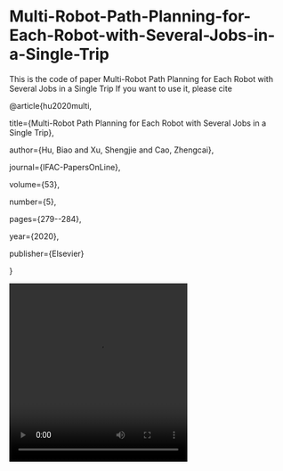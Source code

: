 # Multi-Robot-Path-Planning-for-Each-Robot-with-Several-Jobs-in-a-Single-Trip

This is the code of paper Multi-Robot Path Planning for Each Robot with Several Jobs in a Single Trip
If you want to use it, please cite

@article{hu2020multi,

  title={Multi-Robot Path Planning for Each Robot with Several Jobs in a Single Trip},
  
  author={Hu, Biao and Xu, Shengjie and Cao, Zhengcai},
  
  journal={IFAC-PapersOnLine},
  
  volume={53},
  
  number={5},
  
  pages={279--284},
  
  year={2020},
  
  publisher={Elsevier}
  
}

<video width="320" height="320" controls>
  <source src="assigned_jobs" type="videos/mp4">
  Your browser does not support the video tag.
</video>
